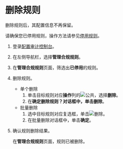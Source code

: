 # 删除规则

删除规则后，其配置信息不再保留。

请确保您已停用规则，操作方法请参见[停用规则](/intl.zh-CN/资源合规审计/规则管理/停用规则.md)。

1.  登录[配置审计控制台](https://config.console.aliyun.com)。

2.  在左侧导航栏，选择**管理合规规则**。

3.  在**管理合规规则**页面，筛选出**已停用**的规则。

4.  删除规则。

    -   单个删除
        1.  单击目标规则对应**操作**列的![公共](https://static-aliyun-doc.oss-accelerate.aliyuncs.com/assets/img/zh-CN/1160019951/p93049.png)，选择**删除**。
        2.  在**确定删除规则？**对话框中，单击**删除**。
    -   批量删除
        1.  选中目标规则对应复选框，单击![删除](https://static-aliyun-doc.oss-accelerate.aliyuncs.com/assets/img/zh-CN/5755001061/p170205.png)。
        2.  在批量删除对话框中，单击**确定**。
5.  确认规则删除结果。

    在**管理合规规则**页面，规则已被删除。


